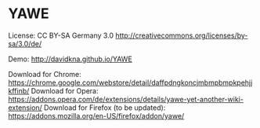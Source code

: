 YAWE
====

License: CC BY-SA Germany 3.0 http://creativecommons.org/licenses/by-sa/3.0/de/

Demo: http://davidkna.github.io/YAWE

Download for Chrome: https://chrome.google.com/webstore/detail/daffpdngkoncjmbmpbmpkpehjjkffinb/
Download for Opera: https://addons.opera.com/de/extensions/details/yawe-yet-another-wiki-extension/
Download for Firefox (to be updated): https://addons.mozilla.org/en-US/firefox/addon/yawe/
